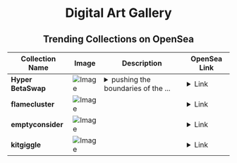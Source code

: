 <div align="center">

# Digital Art Gallery

## Trending Collections on OpenSea

| Collection Name                       | Image                                                                                     | Description                       | OpenSea Link                                                                                          |
|---------------------------------------|-------------------------------------------------------------------------------------------|-----------------------------------|--------------------------------------------------------------------------------------------------------|
| **Hyper BetaSwap** | ![Image](https://i.seadn.io/s/raw/files/1cdfc586d327f9b9f99df17f7f0650d6.jpg?w=500&auto=format?w=200&auto=format) | <details><summary>pushing the boundaries of the ...</summary>pushing the boundaries of the XDDDDDDD future of finance</details> | <details><summary>Link</summary>[Hyper BetaSwap](https://opensea.io/collection/hyper-betaswap)</details> |
| **flamecluster** | ![Image](https://i.seadn.io/s/raw/files/d1872bb550f657098ebfc9cc63b17004.png?w=500&auto=format?w=200&auto=format) |  | <details><summary>Link</summary>[flamecluster](https://opensea.io/collection/flamecluster)</details> |
| **emptyconsider** | ![Image](https://i.seadn.io/s/raw/files/5c2e7ace380ac2b693f7d7d9d473a33f.png?w=500&auto=format?w=200&auto=format) |  | <details><summary>Link</summary>[emptyconsider](https://opensea.io/collection/emptyconsider)</details> |
| **kitgiggle** | ![Image](https://i.seadn.io/s/raw/files/007901d5bc0d33f22c86b4b184f214b7.png?w=500&auto=format?w=200&auto=format) |  | <details><summary>Link</summary>[kitgiggle](https://opensea.io/collection/kitgiggle)</details> |

</div>